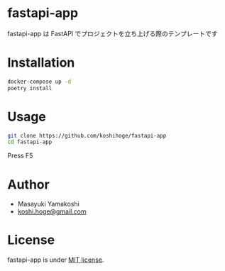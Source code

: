 # fastapi-app

fastapi-app は FastAPI でプロジェクトを立ち上げる際のテンプレートです

# Installation

```bash
docker-compose up -d
poetry install
```

# Usage

```bash
git clone https://github.com/koshihoge/fastapi-app
cd fastapi-app
```

Press F5

# Author

- Masayuki Yamakoshi
- koshi.hoge@gmail.com

# License

fastapi-app is under [MIT license](https://en.wikipedia.org/wiki/MIT_License).
